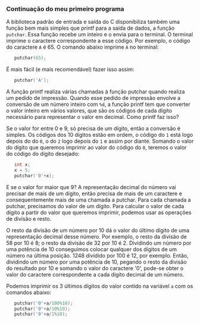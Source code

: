 ### Continuação do meu primeiro programa

A biblioteca padrão de entrada e saída do C disponibiliza também uma função bem mais simples que printf para a saída de dados, a função `putchar`.
Essa função recebe um inteiro e o envia para o terminal. O terminal imprime o caractere correspondente a esse código.
Por exemplo, o código do caractere `A` é 65. O comando abaixo imprime `A` no terminal:
```c
   putchar(65);
```
É mais fácil (e mais recomendável) fazer isso assim:
```c
   putchar('A');
```

A função printf realiza várias chamadas à função putchar quando realiza um pedido de impressão. 
Quando esse pedido de impressão envolve a conversão de um número inteiro com `%d`, a função printf tem que converter o valor inteiro em vários valores, que são os códigos de cada dígito necessário para representar o valor em decimal.
Como printf faz isso?

Se o valor for entre 0 e 9, só precisa de um dígito, então a conversão é simples.
Os códigos dos 10 dígitos estão em ordem, o código do `1` está logo depois do do `0`, o do `2` logo depois do `1` e assim por diante. Somando o valor do dígito que queremos imprimir ao valor do código do `0`, teremos o valor do código do dígito desejado:
```c
   int x;
   x = 5;
   putchar('0'+x);
```

E se o valor for maior que 9? A representação decimal do número vai precisar de mais de um dígito, então precisa de mais de um caractere e consequentemente mais de uma chamada a putchar.
Para cada chamada a putchar, precisamos do valor de um dígito.
Para calcular o valor de cada dígito a partir do valor que queremos imprimir, podemos usar as operações de divisão e resto.

O resto da divisão de um número por 10 dá o valor do último dígito de uma representação decimal desse número. Por exemplo, o resto da divisão de 58 por 10 é 8; o resto da divisão de 32 por 10 é 2.
Dividindo um número por uma potência de 10 conseguimos colocar qualquer dos dígitos de um número na última posição. 1248 dividido por 100 é 12, por exemplo. Então, dividindo um número por uma potência de 10, pegando o resto da divisão do resultado por 10 e somando o valor do caractere '0', pode-se obter o valor do caractere correspondente a cada dígito decimal de um número.

Podemos imprimir os 3 últimos dígitos do valor contido na variável `a` com os comandos abaixo:
```c
   putchar('0'+a/100%10);
   putchar('0'+a/10%10);
   putchar('0'+a/1%10);
```

